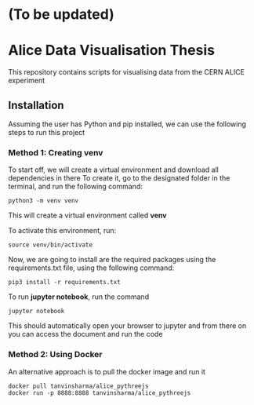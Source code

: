 # (To be updated) 

# Alice Data Visualisation Thesis
This repository contains scripts for visualising data from the CERN ALICE experiment

## Installation
Assuming the user has Python and pip installed, we can use the following steps to run this project

### Method 1: Creating venv
To start off, we will create a virtual environment and download all dependencies in there
To create it, go to the designated folder in the terminal, and run the following command:
```
python3 -m venv venv
```
This will create a virtual environment called **venv**

To activate this environment, run:
```
source venv/bin/activate
```
Now, we are going to install are the required packages using the requirements.txt file, using the following command:
```
pip3 install -r requirements.txt
```

To run **jupyter notebook**, run the command
```
jupyter notebook
```
This should automatically open your browser to jupyter and from there on you can access the document and run the code

### Method 2: Using Docker
An alternative approach is to pull the docker image and run it
```
docker pull tanvinsharma/alice_pythreejs
docker run -p 8888:8888 tanvinsharma/alice_pythreejs
```
